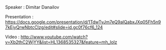 Speaker : Dimitar Danailov

Presentation : https://docs.google.com/presentation/d/1TdwTvJm7eQ9aIQabxJXq05Fh5n97kEjyQrwNbtcClzg/edit#slide=id.gc0f76cf6_124

Video : http://www.youtube.com/watch?v=Xb2thC2WjYY&list=HL1368535327&feature=mh_lolz
